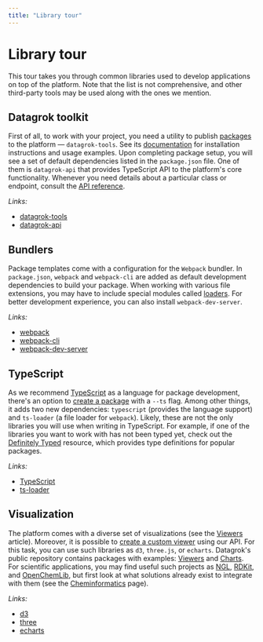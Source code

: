 ```yaml
---
title: "Library tour"
---
```


# Library tour

This tour takes you through common libraries used to develop applications on top of the platform. Note that the list is
not comprehensive, and other third-party tools may be used along with the ones we mention.

## Datagrok toolkit

First of all, to work with your project, you need a utility to publish
[packages](../develop.md#packages) to the platform — `datagrok-tools`. See its
[documentation](https://github.com/datagrok-ai/public/tree/master/tools#datagrok-tools)
for installation instructions and usage examples. Upon completing package setup, you will see a set of default
dependencies listed in the `package.json`
file. One of them is `datagrok-api` that provides TypeScript API to the platform's core functionality. Whenever you need
details about a particular class or endpoint, consult the [API reference](https://datagrok.ai/js-api).

_Links:_

- [datagrok-tools](https://www.npmjs.com/package/datagrok-tools)
- [datagrok-api](https://www.npmjs.com/package/datagrok-api)

## Bundlers

Package templates come with a configuration for the `Webpack` bundler. In
`package.json`, `webpack` and `webpack-cli` are added as default development dependencies to build your package. When
working with various file extensions, you may have to include special modules
called [loaders](https://webpack.js.org/concepts/loaders). For better development experience, you can also
install `webpack-dev-server`.

_Links:_

- [webpack](https://www.npmjs.com/package/webpack)
- [webpack-cli](https://www.npmjs.com/package/webpack-cli)
- [webpack-dev-server](https://www.npmjs.com/package/webpack-dev-server)

## TypeScript

As we recommend [TypeScript](https://www.typescriptlang.org/) as a language for package development, there's an option
to [create a package](../getting-started.md)
with a `--ts` flag. Among other things, it adds two new dependencies: `typescript` (provides the language support)
and `ts-loader` (a file loader for `webpack`). Likely, these are not the only libraries you will use when writing in
TypeScript. For example, if one of the libraries you want to work with has not been typed yet, check out the
[Definitely Typed](https://github.com/DefinitelyTyped/DefinitelyTyped) resource, which provides type definitions for
popular packages.

_Links:_

- [TypeScript](https://www.npmjs.com/package/typescript)
- [ts-loader](https://www.npmjs.com/package/ts-loader)

## Visualization

The platform comes with a diverse set of visualizations (see the
[Viewers](../../visualize/viewers.md) article). Moreover, it is possible to
[create a custom viewer](../how-to/develop-custom-viewer.md) using our API. For this task, you can use such libraries
as `d3`, `three.js`, or `echarts`. Datagrok's public repository contains packages with examples:
[Viewers](https://github.com/datagrok-ai/public/tree/master/packages/Viewers)
and [Charts](https://github.com/datagrok-ai/public/tree/master/packages/Charts). For scientific applications, you may
find useful such projects as
[NGL](https://www.npmjs.com/package/ngl), [RDKit](https://www.npmjs.com/package/@rdkit/rdkit),
and [OpenChemLib](https://www.npmjs.com/package/openchemlib), but first look at what solutions already exist to
integrate with them (see the [Cheminformatics](../domains/chem/cheminformatics.md)
page).

_Links:_

- [d3](https://www.npmjs.com/package/d3)
- [three](https://www.npmjs.com/package/three)
- [echarts](https://www.npmjs.com/package/echarts)
